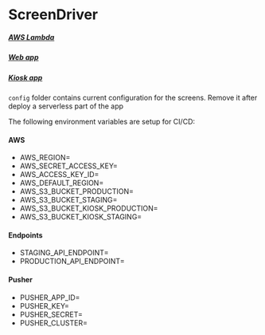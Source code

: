 # ScreenDriver

##### [AWS Lambda](api/README.md)

##### [Web app](web/README.md)

##### [Kiosk app](kiosk/README.md)


`config` folder contains current configuration for the screens. 
Remove it after deploy a serverless part of the app 


The following environment variables are setup for CI/CD:
#### AWS
* AWS_REGION=
* AWS_SECRET_ACCESS_KEY=
* AWS_ACCESS_KEY_ID=
* AWS_DEFAULT_REGION=
* AWS_S3_BUCKET_PRODUCTION=
* AWS_S3_BUCKET_STAGING=
* AWS_S3_BUCKET_KIOSK_PRODUCTION=
* AWS_S3_BUCKET_KIOSK_STAGING=

#### Endpoints
* STAGING_API_ENDPOINT=
* PRODUCTION_API_ENDPOINT=

#### Pusher
* PUSHER_APP_ID=
* PUSHER_KEY=
* PUSHER_SECRET=
* PUSHER_CLUSTER=